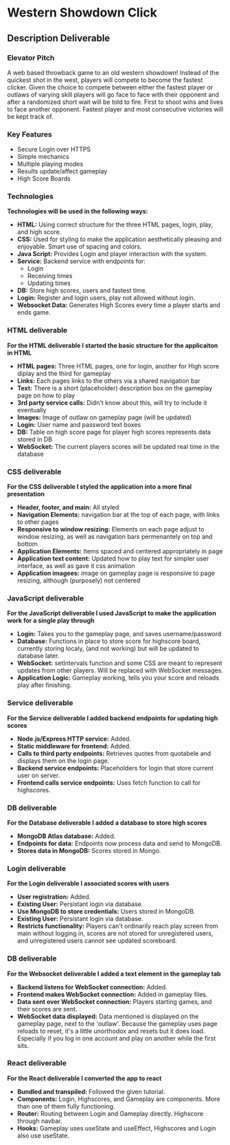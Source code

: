 # Western Showdown Click
## Description Deliverable
### Elevator Pitch
A web based throwback game to an old western showdown! Instead of the quickest shot in the west, players will compete to become the fastest clicker. Given the choice to compete between either the fastest player or outlaws of varying skill players will go face to face with their opponent and after a randomized short wait will be told to fire. First to shoot wins and lives to face another opponent. Fastest player and most consecutive victories will be kept track of.

### Key Features
+ Secure Login over HTTPS
+ Simple mechanics
+ Multiple playing modes
+ Results update/affect gameplay
+ High Score Boards
### Technologies
**Technologies will be used in the following ways:**
- **HTML:** Using correct structure for the three HTML pages, login, play, and high score.
- **CSS:** Used for styling to make the application aesthetically pleasing and enjoyable. Smart use of spacing and colors.
- **Java Script:** Provides Login and player interaction with the system.
- **Service:** Backend service with endpoints for:
    + Login
    + Receiving times
    + Updating times
- **DB:** Store high scores, users and fastest time.
- **Login:** Register and login users, play not allowed without login.
- **Websocket Data:** Generates High Scores every time a player starts and ends game.

### HTML deliverable
**For the HTML deliverable I started the basic structure for the applicaiton in HTML**
- **HTML pages:** Three HTML pages, one for login, another for High score diplay and the third for gameplay
- **Links:** Each pages links to the others via a shared navigation bar
- **Text:** There is a short (placeholder) description box on the gameplay page on how to play
- **3rd party service calls:** Didn't know about this, will try to include it eventually
-  **Images:** Image of outlaw on gameplay page (will be updated)
- **Login:** User name and password text boxes
- **DB:** Table on high score page for player high scores represents data stored in DB
- **WebSocket:** The current players scores will be updated real time in the database

### CSS deliverable
**For the CSS deliverable I styled the application into a more final presentation**
- **Header, footer, and main:** All styled
- **Navigation Elements:** navigation bar at the top of each page, with links to other pages
- **Responsive to window resizing:** Elements on each page adjust to window resizing, as well as navigation bars permenantely on top and bottom
- **Application Elements:** Items spaced and centered appropriately in page
-  **Application text content:** Updated how to play text for simpler user interface, as well as gave it css animation
- **Application imagees:** image on gameplay page is responsive to page resizing, although (purposely) not centered

### JavaScript deliverable
**For the JavaScript deliverable I used JavaScript to make the application work for a single play through**
- **Login:** Takes you to the gameplay page, and saves username/password
- **Database:** Functions in place to store score for highscore board, currently storing localy, (and not working) but will be updated to database later.
- **WebSocket:** setIntervals function and some CSS are meant to represent updates from other players. Will be replaced with WebSocket messages.
- **Application Logic:** Gameplay working, tells you your score and reloads play after finishing.

### Service deliverable
**For the Service deliverable I added backend endpoints for updating high scores**
- **Node.js/Express HTTP service:** Added.
- **Static middleware for frontend:** Added.
- **Calls to third party endpoints:** Retrieves quotes from quotabele and displays them on the login page.
- **Backend service endpoints:** Placeholders for login that store current user on server.
- **Frontend calls service endpoints:** Uses fetch function to call for highscores.

### DB deliverable
**For the Database deliverable I added a database to store high scores**
- **MongoDB Atlas database:** Added.
- **Endpoints for data:** Endpoints now process data and send to MongoDB.
- **Stores data in MongoDB:** Scores stored in Mongo.

### Login deliverable
**For the Login deliverable I associated scores with users**
- **User registration:** Added.
- **Existing User:** Persistant login via database.
- **Use MongoDB to store credentials:** Users stored in MongoDB.
- **Existing User:** Persistant login via database.
- **Restricts functionality:** Players can't ordinarily reach play screen from main without logging in, scores are not stored for unregistered users, and unregistered users cannot see updated scoreboard.

### DB deliverable
**For the Websocket deliverable I added a text element in the gameplay tab**
- **Backend listens for WebSocket connection:** Added.
- **Frontend makes WebSocket connection:** Added in gameplay files.
- **Data sent over WebSocket connection:** Players starting games, and their scores are sent.
- **WebSocket data displayed:** Data mentioned is displayed on the gameplay page, next to the 'outlaw'. Because the gameplay uses page reloads to reset, it's a little unorthodox and resets but it does load. Especially if you log in one account and play on another while the first sits.

### React deliverable
**For the React deliverable I converted the app to react**
- **Bundled and transpiled:** Followed the given tutorial.
- **Components:** Login, Highscores, and Gameplay are components. More than one of them fully functioning.
- **Router:** Routing between Login and Gameplay directly. Highscore through navbar.
- **Hooks:** Gameplay uses useState and useEffect, Highscores and Login also use useState.
